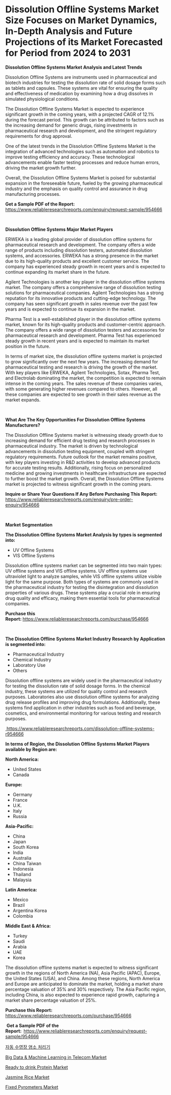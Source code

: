 <p><h1>Dissolution Offline Systems Market Size Focuses on Market Dynamics, In-Depth Analysis and Future Projections of its Market Forecasted for Period from 2024 to 2031</h1></p><p><strong>Dissolution Offline Systems Market Analysis and Latest Trends</strong></p>
<p><p>Dissolution Offline Systems are instruments used in pharmaceutical and biotech industries for testing the dissolution rate of solid dosage forms such as tablets and capsules. These systems are vital for ensuring the quality and effectiveness of medication by examining how a drug dissolves in simulated physiological conditions.</p><p>The Dissolution Offline Systems Market is expected to experience significant growth in the coming years, with a projected CAGR of 12.1% during the forecast period. This growth can be attributed to factors such as the increasing demand for generic drugs, rising investments in pharmaceutical research and development, and the stringent regulatory requirements for drug approval.</p><p>One of the latest trends in the Dissolution Offline Systems Market is the integration of advanced technologies such as automation and robotics to improve testing efficiency and accuracy. These technological advancements enable faster testing processes and reduce human errors, driving the market growth further.</p><p>Overall, the Dissolution Offline Systems Market is poised for substantial expansion in the foreseeable future, fueled by the growing pharmaceutical industry and the emphasis on quality control and assurance in drug manufacturing processes.</p></p>
<p><strong>Get a Sample PDF of the Report:&nbsp;</strong> <a href="https://www.reliableresearchreports.com/enquiry/request-sample/954666">https://www.reliableresearchreports.com/enquiry/request-sample/954666</a></p>
<p>&nbsp;</p>
<p><strong>Dissolution Offline Systems Major Market Players</strong></p>
<p><p>ERWEKA is a leading global provider of dissolution offline systems for pharmaceutical research and development. The company offers a wide range of products including dissolution testers, automated dissolution systems, and accessories. ERWEKA has a strong presence in the market due to its high-quality products and excellent customer service. The company has experienced steady growth in recent years and is expected to continue expanding its market share in the future.</p><p>Agilent Technologies is another key player in the dissolution offline systems market. The company offers a comprehensive range of dissolution testing solutions for pharmaceutical companies. Agilent Technologies has a strong reputation for its innovative products and cutting-edge technology. The company has seen significant growth in sales revenue over the past few years and is expected to continue its expansion in the market.</p><p>Pharma Test is a well-established player in the dissolution offline systems market, known for its high-quality products and customer-centric approach. The company offers a wide range of dissolution testers and accessories for pharmaceutical research and development. Pharma Test has experienced steady growth in recent years and is expected to maintain its market position in the future.</p><p>In terms of market size, the dissolution offline systems market is projected to grow significantly over the next few years. The increasing demand for pharmaceutical testing and research is driving the growth of the market. With key players like ERWEKA, Agilent Technologies, Sotax, Pharma Test, and Electrolab dominating the market, the competition is expected to remain intense in the coming years. The sales revenue of these companies varies, with some generating higher revenues compared to others. However, all these companies are expected to see growth in their sales revenue as the market expands.</p></p>
<p>&nbsp;</p>
<p><strong>What Are The Key Opportunities For Dissolution Offline Systems Manufacturers?</strong></p>
<p><p>The Dissolution Offline Systems market is witnessing steady growth due to increasing demand for efficient drug testing and research processes in pharmaceutical industry. The market is driven by technological advancements in dissolution testing equipment, coupled with stringent regulatory requirements. Future outlook for the market remains positive, with key players investing in R&D activities to develop advanced products for accurate testing results. Additionally, rising focus on personalized medicine and growing investments in healthcare infrastructure are expected to further boost the market growth. Overall, the Dissolution Offline Systems market is projected to witness significant growth in the coming years.</p></p>
<p><strong>Inquire or Share Your Questions If Any Before Purchasing This Report:</strong> <a href="https://www.reliableresearchreports.com/enquiry/pre-order-enquiry/954666">https://www.reliableresearchreports.com/enquiry/pre-order-enquiry/954666</a></p>
<p>&nbsp;</p>
<p><strong>Market Segmentation</strong></p>
<p><strong>The Dissolution Offline Systems Market Analysis by types is segmented into:</strong></p>
<p><ul><li>UV Offline Systems</li><li>VIS Offline Systems</li></ul></p>
<p><p>Dissolution offline systems market can be segmented into two main types: UV offline systems and VIS offline systems. UV offline systems use ultraviolet light to analyze samples, while VIS offline systems utilize visible light for the same purpose. Both types of systems are commonly used in the pharmaceutical industry for testing the disintegration and dissolution properties of various drugs. These systems play a crucial role in ensuring drug quality and efficacy, making them essential tools for pharmaceutical companies.</p></p>
<p><strong>Purchase this Report:&nbsp;</strong><a href="https://www.reliableresearchreports.com/purchase/954666">https://www.reliableresearchreports.com/purchase/954666</a></p>
<p>&nbsp;</p>
<p><strong>The Dissolution Offline Systems Market Industry Research by Application is segmented into:</strong></p>
<p><ul><li>Pharmaceutical Industry</li><li>Chemical Industry</li><li>Laboratory Use</li><li>Others</li></ul></p>
<p><p>Dissolution offline systems are widely used in the pharmaceutical industry for testing the dissolution rate of solid dosage forms. In the chemical industry, these systems are utilized for quality control and research purposes. Laboratories also use dissolution offline systems for analyzing drug release profiles and improving drug formulations. Additionally, these systems find application in other industries such as food and beverage, cosmetics, and environmental monitoring for various testing and research purposes.</p></p>
<p><a href="https://www.reliableresearchreports.com/dissolution-offline-systems-r954666">&nbsp;https://www.reliableresearchreports.com/dissolution-offline-systems-r954666</a></p>
<p><strong>In terms of Region, the Dissolution Offline Systems Market Players available by Region are:</strong></p>
<p>
    <p> <strong> North America: </strong>
        <ul>
            <li>United States</li>
            <li>Canada</li>
        </ul>
        </p> 
    <p> <strong> Europe: </strong>
        <ul>
            <li>Germany</li>
            <li>France</li>
            <li>U.K.</li>
            <li>Italy</li>
            <li>Russia</li>
        </ul>
        </p> 
    <p> <strong> Asia-Pacific: </strong>
        <ul>
            <li>China</li>
            <li>Japan</li>
            <li>South Korea</li>
            <li>India</li>
            <li>Australia</li>
            <li>China Taiwan</li>
            <li>Indonesia</li>
            <li>Thailand</li>
            <li>Malaysia</li>
        </ul>
        </p> 
    <p> <strong> Latin America: </strong>
        <ul>
            <li>Mexico</li>
            <li>Brazil</li>
            <li>Argentina Korea</li>
            <li>Colombia</li>
        </ul>
        </p> 
    <p> <strong> Middle East & Africa: </strong>
        <ul>
            <li>Turkey</li>
            <li>Saudi</li>
            <li>Arabia</li>
            <li>UAE</li>
            <li>Korea</li>
        </ul>
    </p>
    </p>
<p><p>The dissolution offline systems market is expected to witness significant growth in the regions of North America (NA), Asia Pacific (APAC), Europe, the United States (USA), and China. Among these regions, North America and Europe are anticipated to dominate the market, holding a market share percentage valuation of 35% and 30% respectively. The Asia Pacific region, including China, is also expected to experience rapid growth, capturing a market share percentage valuation of 25%.</p></p>
<p><strong>Purchase this Report: </strong><a href="https://www.reliableresearchreports.com/purchase/954666">https://www.reliableresearchreports.com/purchase/954666</a></p>
<p>&nbsp;<strong>Get a Sample PDF of the Report:&nbsp;&nbsp;</strong><a href="https://www.reliableresearchreports.com/enquiry/request-sample/954666">https://www.reliableresearchreports.com/enquiry/request-sample/954666</a></p>
<p><strong></strong></p>
<p><p><a href="https://github.com/durgin521/Market-Research-Report-List-1/blob/main/726571854571.md">자동 수영장 염소 처리기</a></p><p><a href="https://github.com/timeliteaut/Market-Research-Report-List-2/blob/main/big-data-machine-learning-in-telecom-market.md">Big Data & Machine Learning in Telecom Market</a></p><p><a href="https://www.linkedin.com/pulse/ready-drink-protein-market-competitive-analysis-trends-forecast-ictgc">Ready to drink Protein Market</a></p><p><a href="https://www.linkedin.com/pulse/jasmine-rice-market-size-cagr-trends-2024-2030-intelli-forecast-xiz5c">Jasmine Rice Market</a></p><p><a href="https://github.com/seekum/Market-Research-Report-List-2/blob/main/fixed-pyrometers-market.md">Fixed Pyrometers Market</a></p></p>